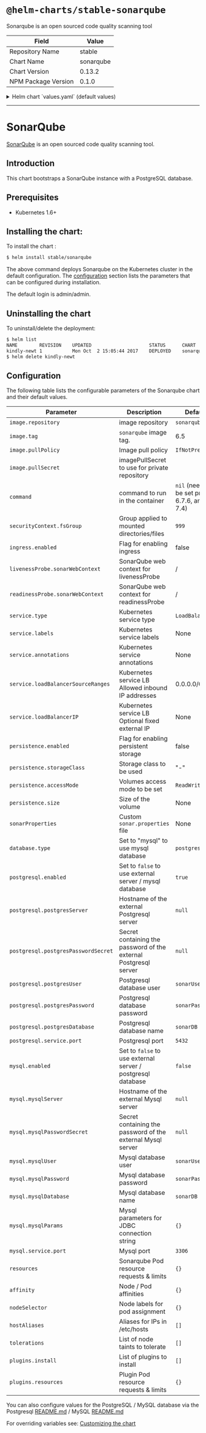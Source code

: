 # `@helm-charts/stable-sonarqube`

Sonarqube is an open sourced code quality scanning tool

| Field               | Value     |
| ------------------- | --------- |
| Repository Name     | stable    |
| Chart Name          | sonarqube |
| Chart Version       | 0.13.2    |
| NPM Package Version | 0.1.0     |

<details>

<summary>Helm chart `values.yaml` (default values)</summary>

```yaml
# Default values for sonarqube.
# This is a YAML-formatted file.
# Declare variables to be passed into your templates.
replicaCount: 1
image:
  repository: sonarqube
  tag: 7.4-community
  # If using a private repository, the name of the imagePullSecret to use
  # pullSecret: my-repo-secret
# Starting 6.7.6 and 7.4 official sonarqube docker image, command is not required
# anymore. For older images, uncomment the following lines.
# command: [
#   "sh",
#   "-ce",
#   "mkdir /scripts &&
#   cp /tmp-script/startup.sh /scripts/startup.sh &&
#   chmod 0755 /scripts/startup.sh &&
#   /scripts/startup.sh
#   "
#   ]

# Set security context for sonarqube pod
securityContext:
  fsGroup: 999

service:
  name: sonarqube
  type: LoadBalancer
  externalPort: 9000
  internalPort: 9000
  labels:
  annotations: {}
  # May be used in example for internal load balancing in GCP:
  # cloud.google.com/load-balancer-type: Internal
  loadBalancerSourceRanges:
    - 0.0.0.0/0
  # loadBalancerIP: 1.2.3.4
ingress:
  enabled: false
  # Used to create an Ingress record.
  hosts:
    - sonar.organization.com
  annotations: {}
  # kubernetes.io/ingress.class: nginx
  # kubernetes.io/tls-acme: "true"
  # This property allows for reports up to a certain size to be uploaded to SonarQube
  # nginx.ingress.kubernetes.io/proxy-body-size: "8m"
  tls: {}
  # Secrets must be manually created in the namespace.
  # - secretName: chart-example-tls
  #   hosts:
  #     - chart-example.local

# Affinity for pod assignment
# Ref: https://kubernetes.io/docs/concepts/configuration/assign-pod-node/#affinity-and-anti-affinity
affinity: {}

# Tolerations for pod assignment
# Ref: https://kubernetes.io/docs/concepts/configuration/taint-and-toleration/
tolerations: []

# Node labels for pod assignment
# Ref: https://kubernetes.io/docs/user-guide/node-selection/
nodeSelector: {}

# hostAliases allows the modification of the hosts file inside a container
hostAliases: []
# - ip: "192.168.1.10"
#   hostnames:
#   - "example.com"
#   - "www.example.com"

readinessProbe:
  initialDelaySeconds: 60
  periodSeconds: 30
  failureThreshold: 6
  sonarWebContext: /
livenessProbe:
  initialDelaySeconds: 60
  periodSeconds: 30
  sonarWebContext: /

# Set extra env variables. Like proxy settings.
extraEnv: {}

resources: {}
# We usually recommend not to specify default resources and to leave this as a conscious
# choice for the user. This also increases chances charts run on environments with little
# resources, such as Minikube. If you do want to specify resources, uncomment the following
# lines, adjust them as necessary, and remove the curly braces after 'resources:'.
# limits:
#  cpu: 100m
#  memory: 128Mi
# requests:
#  cpu: 100m
#  memory: 128Mi
persistence:
  enabled: false
  ## If defined, storageClassName: <storageClass>
  ## If set to "-", storageClassName: "", which disables dynamic provisioning
  ## If undefined (the default) or set to null, no storageClassName spec is
  ##   set, choosing the default provisioner.  (gp2 on AWS, standard on
  ##   GKE, AWS & OpenStack)
  ##
  # storageClass: "-"
  # accessMode: ReadWriteOnce
  # size: 10Gi

# List of plugins to install.
# For example:
# plugins:
#  install:
#    - "https://github.com/AmadeusITGroup/sonar-stash/releases/download/1.3.0/sonar-stash-plugin-1.3.0.jar"
#    - "https://github.com/SonarSource/sonar-ldap/releases/download/2.2-RC3/sonar-ldap-plugin-2.2.0.601.jar"
plugins:
  install: []
  resources: {}
  # We allow the plugins init container to have a separate resources declaration because
  # the initContainer does not take as much resources.

# A custom sonar.properties file can be provided using a multiline YAML string.
# For example:
# sonarProperties: |
#   sonar.forceAuthentication=true
#   sonar.security.realm=LDAP
#   ldap.url=ldaps://organization.com

## Configuration value to select database type
## Option to use "postgresql" or "mysql" database type, by default "postgresql" is chosen
## Set the "enable" field to true of the database type you select (if you want to use internal database) and false of the one you don't select
database:
  type: 'postgresql'

## Configuration values for postgresql dependency
## ref: https://github.com/kubernetes/charts/blob/master/stable/postgresql/README.md
postgresql:
  # Enable to deploy the PostgreSQL chart
  enabled: true
  # To use an external PostgreSQL instance, set enabled to false and uncomment
  # the line below:
  # postgresServer: ""
  # To use an external secret for the password for an external PostgreSQL
  # instance, set enabled to false and provide the name of the secret on the
  # line below:
  # postgresPasswordSecret: ""
  postgresUser: 'sonarUser'
  postgresPassword: 'sonarPass'
  postgresDatabase: 'sonarDB'
  # Specify the TCP port that PostgreSQL should use
  service:
    port: 5432

## Configuration values for the mysql dependency
## ref: https://github.com/kubernetes/charts/blob/master/stable/mysql/README.md
##
mysql:
  # Enable to deploy the mySQL chart
  enabled: false
  # To use an external mySQL instance, set enabled to false and uncomment
  # the line below:
  # mysqlServer: ""
  # To use an external secret for the password for an external mySQL instance,
  # set enabled to false and provide the name of the secret on the line below:
  # mysqlPasswordSecret: ""
  mysqlUser: 'sonarUser'
  mysqlPassword: 'sonarPass'
  mysqlDatabase: 'sonarDB'
  # mysqlParams:
  #   useSSL: "true"
  # Specify the TCP port that mySQL should use
  service:
    port: 3306
```

</details>

---

# SonarQube

[SonarQube](https://www.sonarqube.org/) is an open sourced code quality scanning tool.

## Introduction

This chart bootstraps a SonarQube instance with a PostgreSQL database.

## Prerequisites

- Kubernetes 1.6+

## Installing the chart:

To install the chart :

```bash
$ helm install stable/sonarqube
```

The above command deploys Sonarqube on the Kubernetes cluster in the default configuration. The [configuration](#configuration) section lists the parameters that can be configured during installation.

The default login is admin/admin.

## Uninstalling the chart

To uninstall/delete the deployment:

```bash
$ helm list
NAME       	REVISION	UPDATED                 	STATUS  	CHART          	NAMESPACE
kindly-newt	1       	Mon Oct  2 15:05:44 2017	DEPLOYED	sonarqube-0.1.0	default
$ helm delete kindly-newt
```

## Configuration

The following table lists the configurable parameters of the Sonarqube chart and their default values.

| Parameter                           | Description                                                      | Default                                        |
| ----------------------------------- | ---------------------------------------------------------------- | ---------------------------------------------- |
| `image.repository`                  | image repository                                                 | `sonarqube`                                    |
| `image.tag`                         | `sonarqube` image tag.                                           | 6.5                                            |
| `image.pullPolicy`                  | Image pull policy                                                | `IfNotPresent`                                 |
| `image.pullSecret`                  | imagePullSecret to use for private repository                    |                                                |
| `command`                           | command to run in the container                                  | `nil` (need to be set prior to 6.7.6, and 7.4) |
| `securityContext.fsGroup`           | Group applied to mounted directories/files                       | `999`                                          |
| `ingress.enabled`                   | Flag for enabling ingress                                        | false                                          |
| `livenessProbe.sonarWebContext`     | SonarQube web context for livenessProbe                          | /                                              |
| `readinessProbe.sonarWebContext`    | SonarQube web context for readinessProbe                         | /                                              |
| `service.type`                      | Kubernetes service type                                          | `LoadBalancer`                                 |
| `service.labels`                    | Kubernetes service labels                                        | None                                           |
| `service.annotations`               | Kubernetes service annotations                                   | None                                           |
| `service.loadBalancerSourceRanges`  | Kubernetes service LB Allowed inbound IP addresses               | 0.0.0.0/0                                      |
| `service.loadBalancerIP`            | Kubernetes service LB Optional fixed external IP                 | None                                           |
| `persistence.enabled`               | Flag for enabling persistent storage                             | false                                          |
| `persistence.storageClass`          | Storage class to be used                                         | "-"                                            |
| `persistence.accessMode`            | Volumes access mode to be set                                    | `ReadWriteOnce`                                |
| `persistence.size`                  | Size of the volume                                               | None                                           |
| `sonarProperties`                   | Custom `sonar.properties` file                                   | None                                           |
| `database.type`                     | Set to "mysql" to use mysql database                             | `postgresql`                                   |
| `postgresql.enabled`                | Set to `false` to use external server / mysql database           | `true`                                         |
| `postgresql.postgresServer`         | Hostname of the external Postgresql server                       | `null`                                         |
| `postgresql.postgresPasswordSecret` | Secret containing the password of the external Postgresql server | `null`                                         |
| `postgresql.postgresUser`           | Postgresql database user                                         | `sonarUser`                                    |
| `postgresql.postgresPassword`       | Postgresql database password                                     | `sonarPass`                                    |
| `postgresql.postgresDatabase`       | Postgresql database name                                         | `sonarDB`                                      |
| `postgresql.service.port`           | Postgresql port                                                  | `5432`                                         |
| `mysql.enabled`                     | Set to `false` to use external server / postgresql database      | `false`                                        |
| `mysql.mysqlServer`                 | Hostname of the external Mysql server                            | `null`                                         |
| `mysql.mysqlPasswordSecret`         | Secret containing the password of the external Mysql server      | `null`                                         |
| `mysql.mysqlUser`                   | Mysql database user                                              | `sonarUser`                                    |
| `mysql.mysqlPassword`               | Mysql database password                                          | `sonarPass`                                    |
| `mysql.mysqlDatabase`               | Mysql database name                                              | `sonarDB`                                      |
| `mysql.mysqlParams`                 | Mysql parameters for JDBC connection string                      | `{}`                                           |
| `mysql.service.port`                | Mysql port                                                       | `3306`                                         |
| `resources`                         | Sonarqube Pod resource requests & limits                         | `{}`                                           |
| `affinity`                          | Node / Pod affinities                                            | `{}`                                           |
| `nodeSelector`                      | Node labels for pod assignment                                   | `{}`                                           |
| `hostAliases`                       | Aliases for IPs in /etc/hosts                                    | `[]`                                           |
| `tolerations`                       | List of node taints to tolerate                                  | `[]`                                           |
| `plugins.install`                   | List of plugins to install                                       | `[]`                                           |
| `plugins.resources`                 | Plugin Pod resource requests & limits                            | `{}`                                           |

You can also configure values for the PostgreSQL / MySQL database via the Postgresql [README.md](https://github.com/kubernetes/charts/blob/master/stable/postgresql/README.md) / MySQL [README.md](https://github.com/kubernetes/charts/blob/master/stable/mysql/README.md)

For overriding variables see: [Customizing the chart](https://docs.helm.sh/using_helm/#customizing-the-chart-before-installing)
